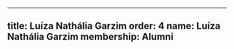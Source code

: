 ---
  title: Luíza Nathália Garzim
  order: 4
  name: Luíza Nathália Garzim
  membership: Alumni
  ---
  